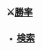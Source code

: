
 ## ⚔️[勝率](https://neetcustom.github.io/stat/rate.html)

+ ## [検索](https://neetcustom.github.io/stat/search.html)
